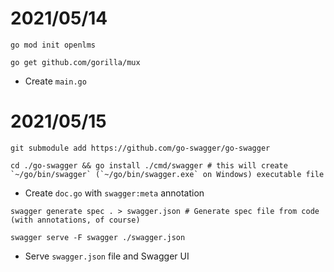# 2021/05/14

```shell
go mod init openlms

go get github.com/gorilla/mux
```

- Create `main.go`

# 2021/05/15

```shell
git submodule add https://github.com/go-swagger/go-swagger

cd ./go-swagger && go install ./cmd/swagger # this will create `~/go/bin/swagger` (`~/go/bin/swagger.exe` on Windows) executable file
```

- Create `doc.go` with `swagger:meta` annotation

```shell
swagger generate spec . > swagger.json # Generate spec file from code (with annotations, of course)

swagger serve -F swagger ./swagger.json
```

- Serve `swagger.json` file and Swagger UI
